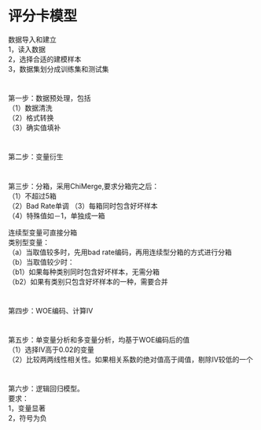 ﻿# 评分卡模型


数据导入和建立<br> 
1，读入数据<br> 
2，选择合适的建模样本<br> 
3，数据集划分成训练集和测试集<br> 
#
第一步：数据预处理，包括<br> 
（1）数据清洗<br> 
（2）格式转换<br> 
（3）确实值填补<br> 
#
第二步：变量衍生
#
第三步：分箱，采用ChiMerge,要求分箱完之后：<br> 
（1）不超过5箱<br> 
（2）Bad Rate单调
（3）每箱同时包含好坏样本<br> 
（4）特殊值如－1，单独成一箱<br>

连续型变量可直接分箱<br> 
类别型变量：<br> 
（a）当取值较多时，先用bad rate编码，再用连续型分箱的方式进行分箱<br> 
（b）当取值较少时：<br> 
  （b1）如果每种类别同时包含好坏样本，无需分箱<br> 
  （b2）如果有类别只包含好坏样本的一种，需要合并<br> 
#
第四步：WOE编码、计算IV
#
第五步：单变量分析和多变量分析，均基于WOE编码后的值<br> 
（1）选择IV高于0.02的变量<br> 
（2）比较两两线性相关性。如果相关系数的绝对值高于阈值，剔除IV较低的一个
# 
第六步：逻辑回归模型。<br> 
要求：<br> 
1，变量显著<br> 
2，符号为负<br> 